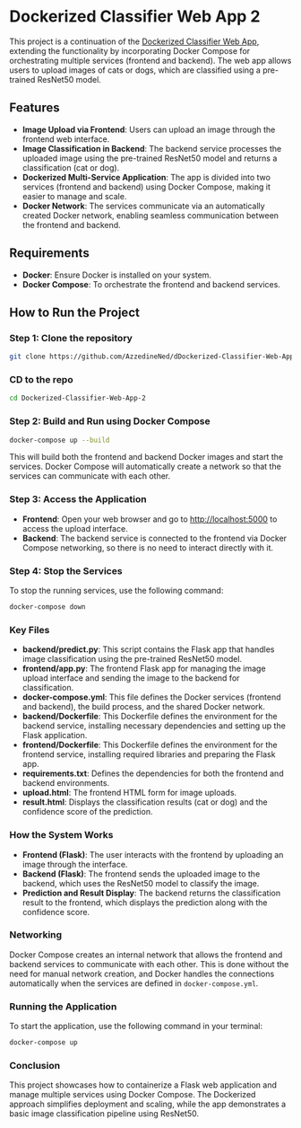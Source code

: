 # Dockerized Classifier Web App 2

This project is a continuation of the [Dockerized Classifier Web App](https://github.com/AzzedineNed/Dockerized-Classifier-Web-App), extending the functionality by incorporating Docker Compose for orchestrating multiple services (frontend and backend). The web app allows users to upload images of cats or dogs, which are classified using a pre-trained ResNet50 model.

## Features

- **Image Upload via Frontend**: Users can upload an image through the frontend web interface.
- **Image Classification in Backend**: The backend service processes the uploaded image using the pre-trained ResNet50 model and returns a classification (cat or dog).
- **Dockerized Multi-Service Application**: The app is divided into two services (frontend and backend) using Docker Compose, making it easier to manage and scale.
- **Docker Network**: The services communicate via an automatically created Docker network, enabling seamless communication between the frontend and backend.

## Requirements

- **Docker**: Ensure Docker is installed on your system.
- **Docker Compose**: To orchestrate the frontend and backend services.

## How to Run the Project

### Step 1: Clone the repository

```bash
git clone https://github.com/AzzedineNed/dDockerized-Classifier-Web-App-2.git
```

### CD to the repo

```bash
cd Dockerized-Classifier-Web-App-2
```

### Step 2: Build and Run using Docker Compose

```bash
docker-compose up --build
```

This will build both the frontend and backend Docker images and start the services. Docker Compose will automatically create a network so that the services can communicate with each other.

### Step 3: Access the Application

- **Frontend**: Open your web browser and go to [http://localhost:5000](http://localhost:5000) to access the upload interface.
- **Backend**: The backend service is connected to the frontend via Docker Compose networking, so there is no need to interact directly with it.

### Step 4: Stop the Services

To stop the running services, use the following command:

```bash
docker-compose down
```

### Key Files

- **backend/predict.py**: This script contains the Flask app that handles image classification using the pre-trained ResNet50 model.
- **frontend/app.py**: The frontend Flask app for managing the image upload interface and sending the image to the backend for classification.
- **docker-compose.yml**: This file defines the Docker services (frontend and backend), the build process, and the shared Docker network.
- **backend/Dockerfile**: This Dockerfile defines the environment for the backend service, installing necessary dependencies and setting up the Flask application.
- **frontend/Dockerfile**: This Dockerfile defines the environment for the frontend service, installing required libraries and preparing the Flask app.
- **requirements.txt**: Defines the dependencies for both the frontend and backend environments.
- **upload.html**: The frontend HTML form for image uploads.
- **result.html**: Displays the classification results (cat or dog) and the confidence score of the prediction.

### How the System Works

- **Frontend (Flask)**: The user interacts with the frontend by uploading an image through the interface.
- **Backend (Flask)**: The frontend sends the uploaded image to the backend, which uses the ResNet50 model to classify the image.
- **Prediction and Result Display**: The backend returns the classification result to the frontend, which displays the prediction along with the confidence score.

### Networking

Docker Compose creates an internal network that allows the frontend and backend services to communicate with each other. This is done without the need for manual network creation, and Docker handles the connections automatically when the services are defined in `docker-compose.yml`.

### Running the Application

To start the application, use the following command in your terminal:

```bash
docker-compose up
```

### Conclusion

This project showcases how to containerize a Flask web application and manage multiple services using Docker Compose. The Dockerized approach simplifies deployment and scaling, while the app demonstrates a basic image classification pipeline using ResNet50.
